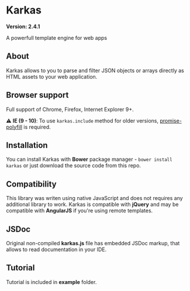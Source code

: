 # Karkas

**Version: 2.4.1**

A powerfull template engine for web apps

## About
Karkas allows to you to parse and filter JSON objects or arrays directly as HTML assets to your web application.

## Browser support
Full support of Chrome, Firefox, Internet Explorer 9+.

:warning: **IE (9 - 10)**: To use `karkas.include` method for older versions, [promise-polyfill](https://github.com/taylorhakes/promise-polyfill) is required.

## Installation
You can install Karkas with **Bower** package manager - `bower install karkas` or just download the source code from this repo.

## Compatibility
This library was writen using native JavaScript and does not requires any additional library to work.
Karkas is compatible with **jQuery** and may be compatible with **AngularJS** if you're using remote templates.


## JSDoc
Original non-compiled **karkas.js** file has embedded JSDoc markup, that allows to read documentation in your IDE.

## Tutorial

Tutorial is included in **example** folder.


